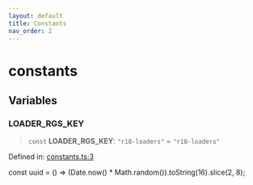 ```yaml
---
layout: default
title: Constants
nav_order: 2
---
```

# constants

## Variables

### LOADER_RGS_KEY

> `const` **LOADER_RGS_KEY**: `"r18-loaders"` = `"r18-loaders"`

Defined in: [constants.ts:3](https://github.com/react18-tools/turborepo-template/blob/9c005738bf30b7639976812f0059a867b1b51c50/lib/src/constants.ts#L3)

const uuid = () =\> (Date.now() \* Math.random()).toString(16).slice(2, 8);
